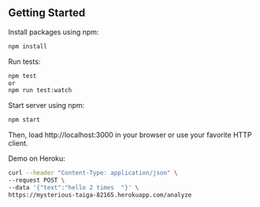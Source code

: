 ## Getting Started

Install packages using npm:
```bash
npm install
```

Run tests:
```bash
npm test
or
npm run test:watch
```

Start server using npm:
```bash
npm start
```

Then, load http://localhost:3000 in your browser or use your favorite HTTP client.

Demo on Heroku:
```bash
curl --header "Content-Type: application/json" \
--request POST \
--data '{"text":"hello 2 times  "}' \
https://mysterious-taiga-82165.herokuapp.com/analyze
```
